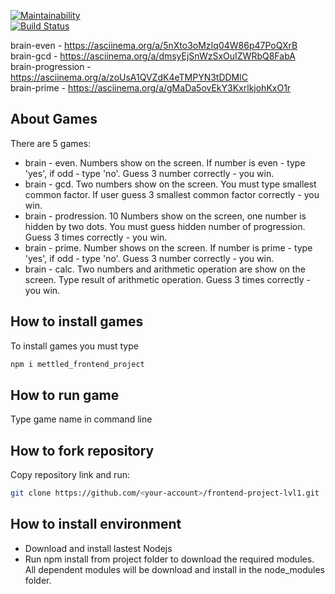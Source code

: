 [![Maintainability](https://api.codeclimate.com/v1/badges/a99a88d28ad37a79dbf6/maintainability)](https://codeclimate.com/github/codeclimate/codeclimate/maintainability)  
[![Build Status](https://travis-ci.org/mettled/frontend-project-lvl1.svg?branch=master)](https://travis-ci.org/mettled/frontend-project-lvl1)  

brain-even - https://asciinema.org/a/5nXto3oMzIq04W86p47PoQXrB  
brain-gcd - https://asciinema.org/a/dmsyEjSnWzSxOuIZWRbQ8FabA  
brain-progression - https://asciinema.org/a/zoUsA1QVZdK4eTMPYN3tDDMlC  
brain-prime - https://asciinema.org/a/gMaDa5ovEkY3KxrlkjohKxO1r  


## About Games

There are 5 games:
- brain - even. Numbers show on the screen. If number  is even - type 'yes', if odd - type 'no'. Guess 3 number correctly - you win.
- brain - gcd. Two numbers show on the screen. You must type smallest common factor. If user guess 3 smallest common factor correctly - you win.
- brain - prodression. 10 Numbers show on the screen, one number is hidden by two dots. You must guess hidden number of progression. Guess 3 times correctly - you win.
- brain - prime. Number shows on the screen. If number is prime - type 'yes', if odd - type 'no'. Guess 3 number correctly - you win.
- brain - calc. Two numbers and arithmetic operation are show on the screen. Type result of arithmetic operation. Guess 3 times correctly - you win.

## How to install games

To install games you must type 
```sh
npm i mettled_frontend_project
```

## How to run game

Type game name in command line

## How to fork repository

Copy repository link and run:
```sh
git clone https://github.com/<your-account>/frontend-project-lvl1.git
```

## How to install environment

- Download and install lastest Nodejs
- Run npm install from project folder to download the required modules. 
All dependent modules will be download and install in the node_modules folder.



